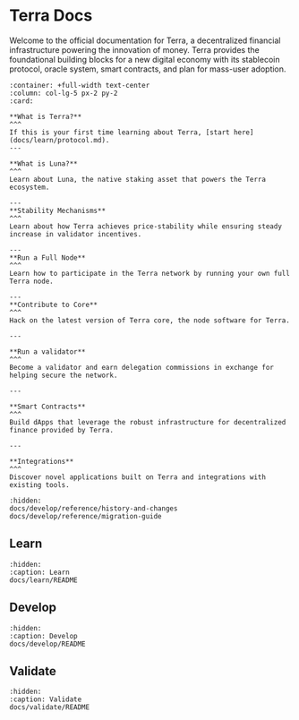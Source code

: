 # Terra Docs

Welcome to the official documentation for Terra, a decentralized financial infrastructure powering the innovation of money. Terra provides the foundational building blocks for a new digital economy with its stablecoin protocol, oracle system, smart contracts, and plan for mass-user adoption.

````{panels}
:container: +full-width text-center
:column: col-lg-5 px-2 py-2
:card:

**What is Terra?**
^^^
If this is your first time learning about Terra, [start here](docs/learn/protocol.md).
---

**What is Luna?**
^^^
Learn about Luna, the native staking asset that powers the Terra ecosystem.

---
**Stability Mechanisms**
^^^
Learn about how Terra achieves price-stability while ensuring steady increase in validator incentives.

---
**Run a Full Node**
^^^
Learn how to participate in the Terra network by running your own full Terra node.

---
**Contribute to Core**
^^^
Hack on the latest version of Terra core, the node software for Terra.

---

**Run a validator**
^^^
Become a validator and earn delegation commissions in exchange for helping secure the network.

---

**Smart Contracts**
^^^
Build dApps that leverage the robust infrastructure for decentralized finance provided by Terra.

---

**Integrations**
^^^
Discover novel applications built on Terra and integrations with existing tools.

````

```{toctree}
:hidden:
docs/develop/reference/history-and-changes
docs/develop/reference/migration-guide
```

## Learn

```{toctree}
:hidden:
:caption: Learn
docs/learn/README
```

## Develop

```{toctree}
:hidden:
:caption: Develop
docs/develop/README
```

## Validate

```{toctree}
:hidden:
:caption: Validate
docs/validate/README
```
